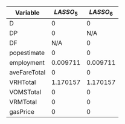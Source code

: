 | Variable     | $LASSO_5$ | $LASSO_6$ |
| ------------ | --------- | --------- |
| D            | 0         | 0         |
| DP           | 0         | N/A       |
| DF           | N/A       | 0         |
| popestimate  | 0         | 0         |
| employment   | 0.009711  | 0.009711  |
| aveFareTotal | 0         | 0         |
| VRHTotal     | 1.170157  | 1.170157  |
| VOMSTotal    | 0         | 0         |
| VRMTotal     | 0         | 0         |
| gasPrice     | 0         | 0         |
